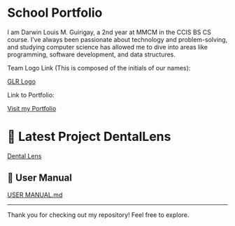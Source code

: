 # School Portfolio
I am Darwin Louis M. Guirigay, a 2nd year at MMCM in the CCIS BS CS course. I’ve always been passionate about technology and problem-solving, and studying computer science has allowed me to dive into areas like programming, software development, and data structures.

Team Logo Link (This is composed of the initials of our names):  

[GLR Logo](https://github.com/user-attachments/assets/e4d21cac-2602-44b5-a313-4642990425c2)

Link to Portfolio:  

[Visit my Portfolio](https://sites.google.com/view/dlguirigayportfolio/home?authuser=0)

# 🦷 Latest Project DentalLens
[Dental Lens](https://github.com/dlGuiri/dlGuiri-Dental_Lens.git)

## 📗 User Manual 
[USER MANUAL.md](./UserManual.md)

---
Thank you for checking out my repository! Feel free to explore.

